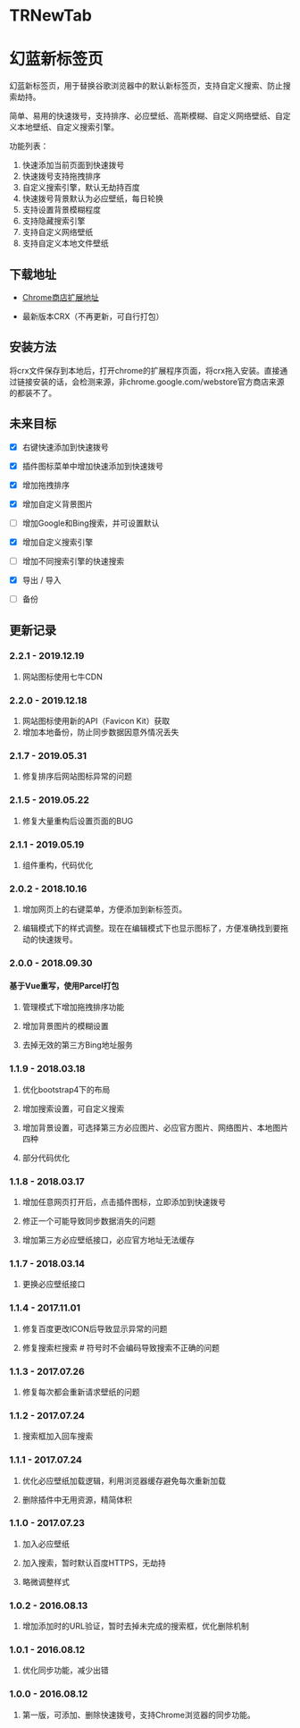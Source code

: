 # TRNewTab
# 幻蓝新标签页

幻蓝新标签页，用于替换谷歌浏览器中的默认新标签页，支持自定义搜索、防止搜索劫持。

简单、易用的快速拨号，支持排序、必应壁纸、高斯模糊、自定义网络壁纸、自定义本地壁纸、自定义搜索引擎。

功能列表：
1. 快速添加当前页面到快速拨号
2. 快速拨号支持拖拽排序
3. 自定义搜索引擎，默认无劫持百度
4. 快速拨号背景默认为必应壁纸，每日轮换
5. 支持设置背景模糊程度
6. 支持隐藏搜索引擎
7. 支持自定义网络壁纸
8. 支持自定义本地文件壁纸

## 下载地址

* [Chrome商店扩展地址](https://chrome.google.com/webstore/detail/%E5%B9%BB%E8%93%9D%E6%96%B0%E6%A0%87%E7%AD%BE%E9%A1%B5/eomaebekeoblgkldpodljjlpodfinmbd?hl=zh-CN)

* 最新版本CRX（不再更新，可自行打包）

## 安装方法

将crx文件保存到本地后，打开chrome的扩展程序页面，将crx拖入安装。直接通过链接安装的话，会检测来源，非chrome.google.com/webstore官方商店来源的都装不了。

## 未来目标

* [x] 右键快速添加到快速拨号

* [x] 插件图标菜单中增加快速添加到快速拨号

* [x] 增加拖拽排序

* [x] 增加自定义背景图片

* [ ] 增加Google和Bing搜索，并可设置默认

* [x] 增加自定义搜索引擎

* [ ] 增加不同搜索引擎的快速搜索

* [x] 导出 / 导入

* [ ] 备份

## 更新记录

### 2.2.1 - 2019.12.19

1. 网站图标使用七牛CDN

### 2.2.0 - 2019.12.18

1. 网站图标使用新的API（Favicon Kit）获取
2. 增加本地备份，防止同步数据因意外情况丢失

### 2.1.7 - 2019.05.31

1. 修复排序后网站图标异常的问题

### 2.1.5 - 2019.05.22

1. 修复大量重构后设置页面的BUG

### 2.1.1 - 2019.05.19

1. 组件重构，代码优化

### 2.0.2 - 2018.10.16

1. 增加网页上的右键菜单，方便添加到新标签页。

2. 编辑模式下的样式调整。现在在编辑模式下也显示图标了，方便准确找到要拖动的快速拨号。

### 2.0.0 - 2018.09.30

#### 基于Vue重写，使用Parcel打包

1. 管理模式下增加拖拽排序功能

2. 增加背景图片的模糊设置

3. 去掉无效的第三方Bing地址服务


### 1.1.9 - 2018.03.18

1. 优化bootstrap4下的布局

2. 增加搜索设置，可自定义搜索 

3. 增加背景设置，可选择第三方必应图片、必应官方图片、网络图片、本地图片四种 

4. 部分代码优化

### 1.1.8 - 2018.03.17

1. 增加任意网页打开后，点击插件图标，立即添加到快速拨号

2. 修正一个可能导致同步数据消失的问题

3. 增加第三方必应壁纸接口，必应官方地址无法缓存

### 1.1.7 - 2018.03.14

1. 更换必应壁纸接口

### 1.1.4 - 2017.11.01

1. 修复百度更改ICON后导致显示异常的问题

2. 修复搜索栏搜索 # 符号时不会编码导致搜索不正确的问题

### 1.1.3 - 2017.07.26

1. 修复每次都会重新请求壁纸的问题

### 1.1.2 - 2017.07.24

1. 搜索框加入回车搜索

### 1.1.1 - 2017.07.24

1. 优化必应壁纸加载逻辑，利用浏览器缓存避免每次重新加载

2. 删除插件中无用资源，精简体积

### 1.1.0 - 2017.07.23

1. 加入必应壁纸

2. 加入搜索，暂时默认百度HTTPS，无劫持

3. 略微调整样式

### 1.0.2 - 2016.08.13

1. 增加添加时的URL验证，暂时去掉未完成的搜索框，优化删除机制

### 1.0.1 - 2016.08.12

1. 优化同步功能，减少出错

### 1.0.0 - 2016.08.12

1. 第一版，可添加、删除快速拨号，支持Chrome浏览器的同步功能。
